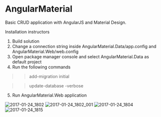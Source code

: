 # AngularMaterial

Basic CRUD application with AngularJS and Material Design.

Installation instructors

1. Build solution
2. Change a connection string inside AngularMaterial.Data/app.config and AngularMaterial.Web/web.config
3. Open package manager console and select AngularMaterial.Data as default project
4. Run the following commands
  >> add-migration initial

  >> update-database -verbose

5. Run AngularMaterial.Web application

![2017-01-24_1802](https://cloud.githubusercontent.com/assets/9244348/22245021/6fcf7372-e260-11e6-899b-016821a205a8.png)
![2017-01-24_1802_001](https://cloud.githubusercontent.com/assets/9244348/22245051/9debd6ba-e260-11e6-9e83-f65e523e8e36.png)
![2017-01-24_1804](https://cloud.githubusercontent.com/assets/9244348/22245053/a00c1bbc-e260-11e6-82b0-db0ad49fdc2a.png)
![2017-01-24_1815](https://cloud.githubusercontent.com/assets/9244348/22245149/18731bc8-e261-11e6-8c47-e3666f8ad340.png)
